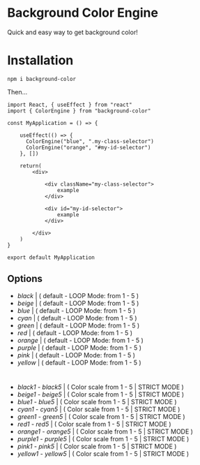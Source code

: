 # Background Color Engine

Quick and easy way to get background color!

# Installation

`npm i background-color`

Then...

```
import React, { useEffect } from "react"
import { ColorEngine } from "background-color"

const MyApplication = () => {
    
    useEffect(() => {
      ColorEngine("blue", ".my-class-selector")
      ColorEngine("orange", "#my-id-selector")
    }, [])
    
    return(
        <div>
        
            <div className="my-class-selector">
                example
            </div>
        
            <div id="my-id-selector">
                example
            </div>
        
        </div>
    )
}

export default MyApplication

```

## Options

* *black* | ( default - LOOP Mode: from 1 - 5 )
* *beige* | ( default - LOOP Mode: from 1 - 5 )
* *blue* | ( default - LOOP Mode: from 1 - 5 )
* *cyan* | ( default - LOOP Mode: from 1 - 5 )
* *green* | ( default - LOOP Mode: from 1 - 5 )
* *red* | ( default - LOOP Mode: from 1 - 5 )
* *orange* | ( default - LOOP Mode: from 1 - 5 )
* *purple* | ( default - LOOP Mode: from 1 - 5 )
* *pink* | ( default - LOOP Mode: from 1 - 5 )
* *yellow* | ( default - LOOP Mode: from 1 - 5 )
#
* *black1* - *black5* | ( Color scale from 1 - 5 | STRICT MODE )
* *beige1* - *beige5* | ( Color scale from 1 - 5 | STRICT MODE )
* *blue1* - *blue5* | ( Color scale from 1 - 5 | STRICT MODE )
* *cyan1* - *cyan5* | ( Color scale from 1 - 5 | STRICT MODE )
* *green1* - *green5* | ( Color scale from 1 - 5 | STRICT MODE )
* *red1* - *red5* | ( Color scale from 1 - 5 | STRICT MODE )
* *orange1* - *orange5* | ( Color scale from 1 - 5 | STRICT MODE )
* *purple1* - *purple5* | ( Color scale from 1 - 5 | STRICT MODE )
* *pink1* - *pink5* | ( Color scale from 1 - 5 | STRICT MODE )
* *yellow1* - *yellow5* | ( Color scale from 1 - 5 | STRICT MODE )